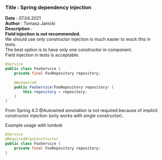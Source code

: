 <h3><b>Title</b> : Spring dependency injection </h3>
<b>Date</b> : 07.04.2021  <br>
<b>Author</b> : Tomasz Janicki  <br>
<b>Description</b> : <br>
<b> Field injection is not recommended. </b> <br>
We should use only constructor injection is much easier to mock this in tests. <br>
The best option is to have only one constructor in component. <br>
Field injection in tests is acceptable. <br>

```java
@Service
public class FooService { 
    private final FooRepository repository;
	
    @Autowired
    public FooService(FooRepository repository) {
        this.repository = repository;
    }
}
```

From Spring 4.3 @Autowired annotation is not required because of implicit constructor injection
(only works with single constructor). <br>

Example usage with lombok

```java
@Service
@RequiredArgsConstructor
public class FooService {
    private final FooRepository repository;
}
```
